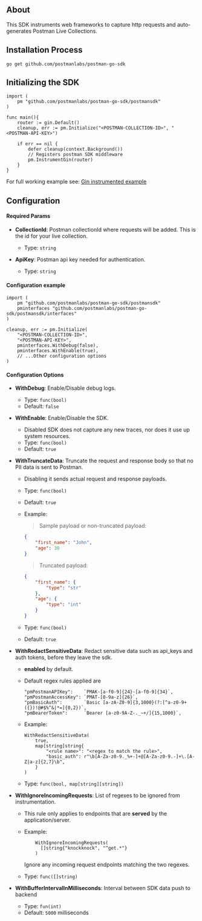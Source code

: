 ## About

This SDK instruments web frameworks to capture http requests and auto-generates Postman Live Collections.

## Installation Process

```
go get github.com/postmanlabs/postman-go-sdk
```

## Initializing the SDK

```golang
import (
    pm "github.com/postmanlabs/postman-go-sdk/postmansdk"
)

func main(){
	router := gin.Default()
	cleanup, err := pm.Initialize("<POSTMAN-COLLECTION-ID>", "<POSTMAN-API-KEY>")

	if err == nil {
		defer cleanup(context.Background())
        // Registers postman SDK middleware
		pm.InstrumentGin(router)
	}
}

```

For full working example see: [Gin instrumented example](https://github.com/postmanlabs/postman-go-sdk/tree/master/postmansdk/example/testgo)

## Configuration

#### Required Params

- **CollectionId**: Postman collectionId where requests will be added. This is the id for your live collection.

  - Type: `string`

- **ApiKey**: Postman api key needed for authentication.

  - Type: `string`

#### Configuration example

```golang
import (
	pm "github.com/postmanlabs/postman-go-sdk/postmansdk"
	pminterfaces "github.com/postmanlabs/postman-go-sdk/postmansdk/interfaces"
)

cleanup, err := pm.Initialize(
    "<POSTMAN-COLLECTION-ID>",
    "<POSTMAN-API-KEY>",
    pminterfaces.WithDebug(false),
    pminterfaces.WithEnable(true),
    // ...Other configuration options
)

```

#### Configuration Options

- **WithDebug**: Enable/Disable debug logs.

  - Type: `func(bool)`
  - Default: `false`

- **WithEnable**: Enable/Disable the SDK.

  - Disabled SDK does not capture any new traces, nor does it use up system resources.
  - Type: `func(bool)`
  - Default: `true`

- **WithTruncateData**: Truncate the request and response body so that no PII data is sent to Postman.

  - Disabling it sends actual request and response payloads.
  - Type: `func(bool)`
  - Default: `true`
  - Example:

    > Sample payload or non-truncated payload:

    ```JSON
    {
        "first_name": "John",
        "age": 30
    }
    ```

    > Truncated payload:

    ```JSON
    {
        "first_name": {
            "type": "str"
        },
        "age": {
            "type": "int"
        }
    }
    ```

  - Type: `func(bool)`
  - Default: `true`

- **WithRedactSensitiveData**: Redact sensitive data such as api_keys and auth tokens, before they leave the sdk.

  - **enabled** by default.
  - Default regex rules applied are

    ```golang
    "pmPostmanAPIKey":    `PMAK-[a-f0-9]{24}-[a-f0-9]{34}`,
    "pmPostmanAccessKey": `PMAT-[0-9a-z]{26}`,
    "pmBasicAuth":        `Basic [a-zA-Z0-9]{3,1000}(?:[^a-z0-9+({})!@#$%^&|*=]{0,2})`,
    "pmBearerToken":      `Bearer [a-z0-9A-Z-._~+/]{15,1000}`,
    ```

  - Example:
    ```golang
    WithRedactSensitiveData(
        true,
        map[string]string{
            "<rule name>": "<regex to match the rule>",
            "basic_auth": r"\b[A-Za-z0-9._%+-]+@[A-Za-z0-9.-]+\.[A-Z|a-z]{2,7}\b",
        }
    )
    ```
  - Type: `func(bool, map[string][string])`

- **WithIgnoreIncomingRequests**: List of regexes to be ignored from instrumentation.

  - This rule only applies to endpoints that are **served** by the application/server.

  - Example:
    ```golang
        WithIgnoreIncomingRequests(
          []string{"knockknock", "^get.*"}
        )
    ```
    Ignore any incoming request endpoints matching the two regexes.
  - Type: `func([]string)`

- **WithBufferIntervalInMilliseconds**: Interval between SDK data push to backend
  - Type: `fun(int)`
  - Default: `5000` milliseconds
